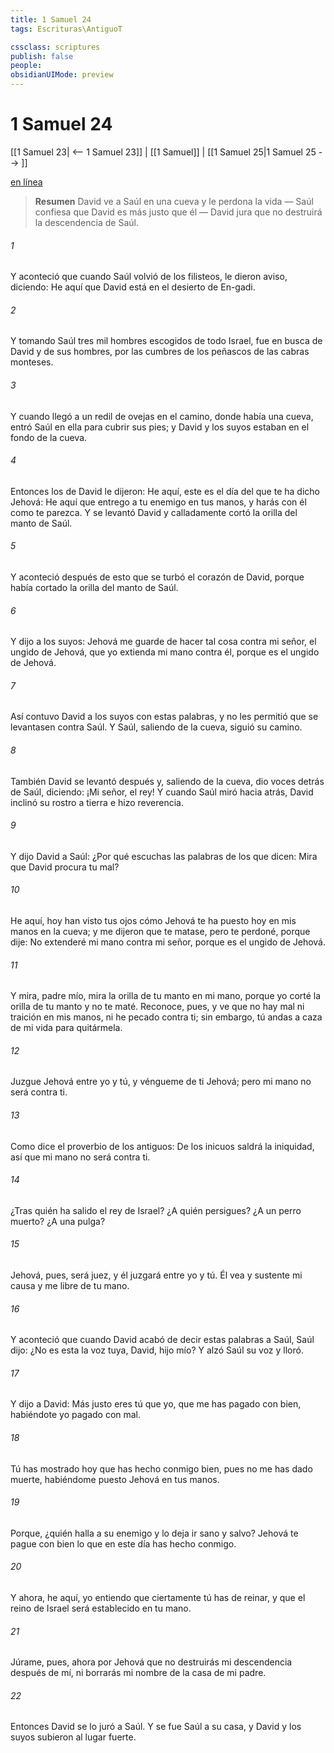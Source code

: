 ```yaml
---
title: 1 Samuel 24
tags: Escrituras\AntiguoT

cssclass: scriptures
publish: false
people:
obsidianUIMode: preview
---
```


# 1 Samuel 24
[[1 Samuel 23| <-- 1 Samuel 23]] | [[1 Samuel]] | [[1 Samuel 25|1 Samuel 25 --> ]]

[en línea](https://churchofjesuschrist.org/study/scriptures/ot/1-sam/24?lang=spa)

> __Resumen__
David ve a Saúl en una cueva y le perdona la vida — Saúl confiesa que David es más justo que él — David jura que no destruirá la descendencia de Saúl.

###### 1 
Y aconteció que cuando Saúl volvió de  los filisteos, le dieron aviso, diciendo: He aquí que David está en el desierto de En-gadi.

###### 2 
Y tomando Saúl tres mil hombres escogidos de todo Israel, fue en busca de David y de sus hombres, por las cumbres de los peñascos de las cabras monteses.

###### 3 
Y cuando llegó a un redil de ovejas en el camino, donde había una cueva, entró Saúl en ella para cubrir sus pies; y David y los suyos estaban en el fondo de la cueva.

###### 4 
Entonces los de David le dijeron: He aquí, este es el día del que te ha dicho Jehová: He aquí que entrego a tu enemigo en tus manos, y harás con él como te parezca. Y se levantó David y calladamente cortó la orilla del manto de Saúl.

###### 5 
Y aconteció después de esto que se turbó el corazón de David, porque había cortado la orilla del manto de Saúl.

###### 6 
Y dijo a los suyos: Jehová me guarde de hacer tal cosa contra mi señor, el ungido de Jehová, que yo extienda mi mano contra él, porque es el ungido de Jehová.

###### 7 
Así contuvo David a los suyos con estas palabras, y no les permitió que se levantasen contra Saúl. Y Saúl, saliendo de la cueva, siguió su camino.

###### 8 
También David se levantó después y, saliendo de la cueva, dio voces detrás de Saúl, diciendo: ¡Mi señor, el rey! Y cuando Saúl miró hacia atrás, David inclinó su rostro a tierra e hizo reverencia.

###### 9 
Y dijo David a Saúl: ¿Por qué escuchas las palabras de los que dicen: Mira que David procura tu mal?

###### 10 
He aquí, hoy han visto tus ojos cómo Jehová te ha puesto hoy en mis manos en la cueva; y me dijeron que te matase, pero te perdoné, porque dije: No extenderé mi mano contra mi señor, porque es el ungido de Jehová.

###### 11 
Y mira, padre mío, mira la orilla de tu manto en mi mano, porque yo corté la orilla de tu manto y no te maté. Reconoce, pues, y ve que no hay mal ni traición en mis manos, ni he pecado contra ti; sin embargo, tú andas a caza de mi vida para quitármela.

###### 12 
Juzgue Jehová entre yo y tú, y véngueme de ti Jehová; pero mi mano no será contra ti.

###### 13 
Como dice el proverbio de los antiguos: De los inicuos saldrá la iniquidad, así que mi mano no será contra ti.

###### 14 
¿Tras quién ha salido el rey de Israel? ¿A quién persigues? ¿A un perro muerto? ¿A una pulga?

###### 15 
Jehová, pues, será juez, y él juzgará entre yo y tú. Él vea y sustente mi causa y me libre de tu mano.

###### 16 
Y aconteció que cuando David acabó de decir estas palabras a Saúl, Saúl dijo: ¿No es esta la voz tuya, David, hijo mío? Y alzó Saúl su voz y lloró.

###### 17 
Y dijo a David: Más justo eres tú que yo, que me has pagado con bien, habiéndote yo pagado con mal.

###### 18 
Tú has mostrado hoy que has hecho conmigo bien, pues no me has dado muerte, habiéndome puesto Jehová en tus manos.

###### 19 
Porque, ¿quién halla a su enemigo y lo deja ir sano y salvo? Jehová te pague con bien lo que en este día has hecho conmigo.

###### 20 
Y ahora, he aquí, yo entiendo que ciertamente tú has de reinar, y que el reino de Israel será establecido en tu mano.

###### 21 
Júrame, pues, ahora por Jehová que no destruirás mi descendencia después de mí, ni borrarás mi nombre de la casa de mi padre.

###### 22 
Entonces David se lo juró a Saúl. Y se fue Saúl a su casa, y David y los suyos subieron al lugar fuerte.

